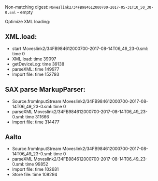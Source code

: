 Non-matching digest:
`Moveslink2/34FB984612000700-2017-05-31T10_50_30-0.sml` - empty

Optimize XML loading:

## XML.load:
- start Moveslink2/34FB984612000700-2017-08-14T06_49_23-0.sml: time 0
- XML.load: time 39097
- getDeviceLog: time 39138
- parseXML: time 149977
- Import file: time 152793

## SAX parse MarkupParser:

- Source.fromInputStream Moveslink2/34FB984612000700-2017-08-14T06_49_23-0.sml: time 0
- parseXML Moveslink2/34FB984612000700-2017-08-14T06_49_23-0.sml: time 311666
- Import file: time 314477

## Aalto

- Source.fromInputStream Moveslink2/34FB984612000700-2017-08-14T06_49_23-0.sml: time 0
- parseXML Moveslink2/34FB984612000700-2017-08-14T06_49_23-0.sml: time 99852
- Import file: time 102681
- Store file: time 108294